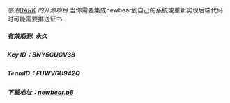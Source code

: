 
 *感谢[BARK](https://github.com/Finb/Bark) 的开源项目*
当你需要集成newbear到自己的系统或重新实现后端代码时可能需要推送证书
 
##### 有效期到: *永久*
##### Key ID：*BNY5GUGV38*
##### TeamID：*FUWV6U942Q*
##### 下载地址：[newbear.p8](https://github.com/uuneo/NewBearService/releases/download/v1.5/newbear.p8)